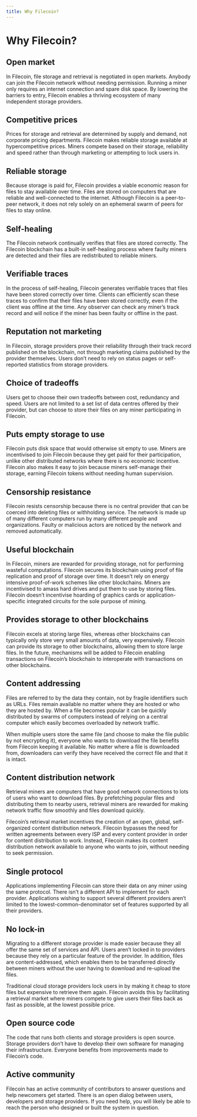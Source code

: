 ```yaml
---
title: Why Filecoin?
---
```


# Why Filecoin?

## Open market

In Filecoin, file storage and retrieval is negotiated in open markets. Anybody can join the Filecoin network without needing permission. Running a miner only requires an internet connection and spare disk space. By lowering the barriers to entry, Filecoin enables a thriving ecosystem of many independent storage providers.

## Competitive prices

Prices for storage and retrieval are determined by supply and demand, not corporate pricing departments. Filecoin makes reliable storage available at hypercompetitive prices. Miners compete based on their storage, reliability and speed rather than through marketing or attempting to lock users in.

## Reliable storage

Because storage is paid for, Filecoin provides a viable economic reason for files to stay available over time. Files are stored on computers that are reliable and well-connected to the internet. Although Filecoin is a peer-to-peer network, it does not rely solely on an ephemeral swarm of peers for files to stay online.

## Self-healing

The Filecoin network continually verifies that files are stored correctly. The Filecoin blockchain has a built-in self-healing process where faulty miners are detected and their files are redistributed to reliable miners.

## Verifiable traces

In the process of self-healing, Filecoin generates verifiable traces that files have been stored correctly over time. Clients can efficiently scan these traces to confirm that their files have been stored correctly, even if the client was offline at the time. Any observer can check any miner’s track record and will notice if the miner has been faulty or offline in the past.

## Reputation not marketing

In Filecoin, storage providers prove their reliability through their track record published on the blockchain, not through marketing claims published by the provider themselves. Users don’t need to rely on status pages or self-reported statistics from storage providers.

## Choice of tradeoffs

Users get to choose their own tradeoffs between cost, redundancy and speed. Users are not limited to a set list of data centres offered by their provider, but can choose to store their files on any miner participating in Filecoin.

## Puts empty storage to use

Filecoin puts disk space that would otherwise sit empty to use. Miners are incentivised to join Filecoin because they get paid for their participation, unlike other distributed networks where there is no economic incentive. Filecoin also makes it easy to join because miners self-manage their storage, earning Filecoin tokens without needing human supervision.

## Censorship resistance

Filecoin resists censorship because there is no central provider that can be coerced into deleting files or withholding service. The network is made up of many different computers run by many different people and organizations. Faulty or malicious actors are noticed by the network and removed automatically.

## Useful blockchain

In Filecoin, miners are rewarded for providing storage, not for performing wasteful computations. Filecoin secures its blockchain using proof of file replication and proof of storage over time. It doesn’t rely on energy intensive proof-of-work schemes like other blockchains. Miners are incentivised to amass hard drives and put them to use by storing files. Filecoin doesn’t incentivise hoarding of graphics cards or application-specific integrated circuits for the sole purpose of mining.

## Provides storage to other blockchains

Filecoin excels at storing large files, whereas other blockchains can typically only store very small amounts of data, very expensively. Filecoin can provide its storage to other blockchains, allowing them to store large files. In the future, mechanisms will be added to Filecoin enabling transactions on Filecoin’s blockchain to interoperate with transactions on other blockchains.

## Content addressing

Files are referred to by the data they contain, not by fragile identifiers such as URLs. Files remain available no matter where they are hosted or who they are hosted by. When a file becomes popular it can be quickly distributed by swarms of computers instead of relying on a central computer which easily becomes overloaded by network traffic.

When multiple users store the same file (and choose to make the file public by not encrypting it), everyone who wants to download the file benefits from Filecoin keeping it available. No matter where a file is downloaded from, downloaders can verify they have received the correct file and that it is intact.

## Content distribution network

Retrieval miners are computers that have good network connections to lots of users who want to download files. By prefetching popular files and distributing them to nearby users, retrieval miners are rewarded for making network traffic flow smoothly and files download quickly.

Filecoin’s retrieval market incentives the creation of an open, global, self-organized content distribution network. Filecoin bypasses the need for written agreements between every ISP and every content provider in order for content distribution to work. Instead, Filecoin makes its content distribution network available to anyone who wants to join, without needing to seek permission.

## Single protocol

Applications implementing Filecoin can store their data on any miner using the same protocol. There isn’t a different API to implement for each provider. Applications wishing to support several different providers aren’t limited to the lowest-common-denominator set of features supported by all their providers.

## No lock-in

Migrating to a different storage provider is made easier because they all offer the same set of services and API. Users aren’t locked in to providers because they rely on a particular feature of the provider. In addition, files are content-addressed, which enables them to be transferred directly between miners without the user having to download and re-upload the files.

Traditional cloud storage providers lock users in by making it cheap to store files but expensive to retrieve them again. Filecoin avoids this by facilitating a retrieval market where miners compete to give users their files back as fast as possible, at the lowest possible price. 

## Open source code

The code that runs both clients and storage providers is open source. Storage providers don’t have to develop their own software for managing their infrastructure. Everyone benefits from improvements made to Filecoin’s code.

## Active community

Filecoin has an active community of contributors to answer questions and help newcomers get started. There is an open dialog between users, developers and storage providers. If you need help, you will likely be able to reach the person who designed or built the system in question.
